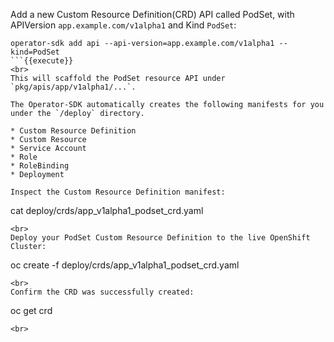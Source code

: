 Add a new Custom Resource Definition(CRD) API called PodSet, with APIVersion `app.example.com/v1alpha1` and Kind `PodSet`:

```
operator-sdk add api --api-version=app.example.com/v1alpha1 --kind=PodSet
```{{execute}}
<br>
This will scaffold the PodSet resource API under `pkg/apis/app/v1alpha1/...`.

The Operator-SDK automatically creates the following manifests for you under the `/deploy` directory.

* Custom Resource Definition
* Custom Resource
* Service Account
* Role
* RoleBinding
* Deployment

Inspect the Custom Resource Definition manifest:

```
cat deploy/crds/app_v1alpha1_podset_crd.yaml
```{{execute}}
<br>
Deploy your PodSet Custom Resource Definition to the live OpenShift Cluster:

```
oc create -f deploy/crds/app_v1alpha1_podset_crd.yaml
```{{execute}}
<br>
Confirm the CRD was successfully created:

```
oc get crd
```{{execute}}
<br>
